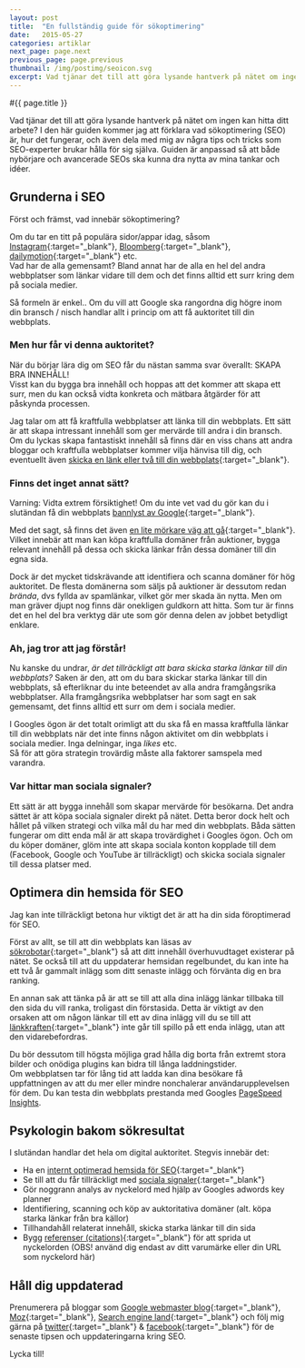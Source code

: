 ```yaml
---
layout: post
title:  "En fullständig guide för sökoptimering"
date:   2015-05-27
categories: artiklar
next_page: page.next
previous_page: page.previous
thumbnail: /img/postimg/seoicon.svg
excerpt: Vad tjänar det till att göra lysande hantverk på nätet om ingen kan hitta ditt arbete? I den här guiden kommer jag att förklara vad sökoptimering (SEO) är, hur det fungerar, och även dela med mig av några tips och tricks som SEO-experter brukar hålla sig själva. Guiden är anpassad så att både nybörjare och avancerade SEOs ska kunna dra nytta av mina tankar och idéer.
---
```

#{{ page.title }}

Vad tjänar det till att göra lysande hantverk på nätet om ingen kan hitta ditt arbete? I den här guiden kommer jag att förklara vad sökoptimering (SEO) är, hur det fungerar, och även dela med mig av några tips och tricks som SEO-experter brukar hålla för sig själva. Guiden är anpassad så att både nybörjare och avancerade SEOs ska kunna dra nytta av mina tankar och idéer.

## Grunderna i SEO
Först och främst, vad innebär sökoptimering?

Om du tar en titt på populära sidor/appar idag, såsom [Instagram](http://instagram.com){:target="_blank"}, [Bloomberg](http://www.bloomberg.com/){:target="_blank"}, [dailymotion](http://www.dailymotion.com/){:target="_blank"} etc.  
Vad har de alla gemensamt? Bland annat har de alla en hel del andra webbplatser som länkar vidare till dem och det finns alltid ett surr kring dem på sociala medier.

Så formeln är enkel.. Om du vill att Google ska rangordna dig högre inom din bransch / nisch handlar allt i princip om att få auktoritet till din webbplats.

### Men hur får vi denna auktoritet?

När du börjar lära dig om SEO får du nästan samma svar överallt: 
SKAPA BRA INNEHÅLL!  
Visst kan du bygga bra innehåll och hoppas att det kommer att skapa ett surr, men du kan också vidta konkreta och mätbara åtgärder för att påskynda processen.

Jag talar om att få kraftfulla webbplatser att länka till din webbplats. Ett sätt är att skapa intressant innehåll som ger mervärde till andra i din bransch. Om du lyckas skapa fantastiskt innehåll så finns där en viss chans att andra bloggar och kraftfulla webbplatser kommer vilja hänvisa till dig, och eventuellt även [skicka en länk eller två till din webbplats](https://moz.com/blog/the-10-golden-rules-to-attracting-authority-links){:target="_blank"}.

### Finns det inget annat sätt?
Varning: Vidta extrem försiktighet! Om du inte vet vad du gör kan du i slutändan få din webbplats [bannlyst av Google](http://www.wordtracker.com/academy/learn-seo/technical-guides/panda-slapped-quality-sites){:target="_blank"}.  

Med det sagt, så finns det även [en lite mörkare väg att gå](http://source-wave.com/how-to-build-a-blog-networ/){:target="_blank"}.
Vilket innebär att man kan köpa kraftfulla domäner från auktioner, bygga relevant innehåll på dessa och skicka länkar från dessa domäner till din egna sida.

Dock är det mycket tidskrävande att identifiera och scanna domäner för hög auktoritet. De flesta domänerna som säljs på auktioner är dessutom redan _brända_, dvs fyllda av spamlänkar, vilket gör mer skada än nytta. Men om man gräver djupt nog finns där onekligen guldkorn att hitta. Som tur är finns det en hel del bra verktyg där ute som gör denna delen av jobbet betydligt enklare.

### Ah, jag tror att jag förstår!
Nu kanske du undrar, _är det tillräckligt att bara skicka starka länkar till din webbplats?_
Saken är den, att om du bara skickar starka länkar till din webbplats, så efterliknar du inte beteendet av alla andra framgångsrika webbplatser.
Alla framgångsrika webbplatser har som sagt en sak gemensamt, det finns alltid ett surr om dem i sociala medier.

I Googles ögon är det totalt orimligt att du ska få en massa kraftfulla länkar till din webbplats när det inte finns någon aktivitet om din webbplats i sociala medier. Inga delningar, inga _likes_ etc.   
Så för att göra strategin trovärdig måste alla faktorer samspela med varandra.

### Var hittar man sociala signaler?
Ett sätt är att bygga innehåll som skapar mervärde för besökarna. Det andra sättet är att köpa sociala signaler direkt på nätet. Detta beror dock helt och hållet på vilken strategi och vilka mål du har med din webbplats. Båda sätten fungerar om ditt enda mål är att skapa trovärdighet i Googles ögon. Och om du köper domäner, glöm inte att skapa sociala konton kopplade till dem (Facebook, Google och YouTube är tillräckligt) och skicka sociala signaler till dessa platser med.

## Optimera din hemsida för SEO
Jag kan inte tillräckligt betona hur viktigt det är att ha din sida föroptimerad för SEO.

Först av allt, se till att din webbplats kan läsas av [sökrobotar](http://en.wikipedia.org/wiki/Web_crawler){:target="_blank"} så att ditt innehåll överhuvudtaget existerar på nätet.
Se också till att du uppdaterar hemsidan regelbundet, du kan inte ha ett två år gammalt inlägg som ditt senaste inlägg och förvänta dig en bra ranking.

En annan sak att tänka på är att se till att alla dina inlägg länkar tillbaka till den sida du vill ranka, troligast din förstasida. Detta är viktigt av den orsaken att om någon länkar till ett av dina inlägg vill du se till att [länkkraften](http://blog.woorank.com/2013/05/the-flow-of-link-juice/){:target="_blank"} inte går till spillo på ett enda inlägg, utan att den vidarebefordras.

Du bör dessutom till högsta möjliga grad hålla dig borta från extremt stora bilder och onödiga plugins kan bidra till långa laddningstider.   
Om webbplatsen tar för lång tid att ladda kan dina besökare få uppfattningen av att du mer eller mindre nonchalerar användarupplevelsen för dem. Du kan testa din webbplats prestanda med Googles [PageSpeed Insights](https://developers.google.com/speed/pagespeed/insights/).


## Psykologin bakom sökresultat
I slutändan handlar det hela om digital auktoritet. Stegvis innebär det:
- Ha en [internt optimerad hemsida för SEO](https://moz.com/learn/seo/on-page-factors){:target="_blank"}  
- Se till att du får tillräckligt med [sociala signaler](http://searchengineland.com/guide/seo/social-media-ranking-search-results){:target="_blank"}  
- Gör noggrann analys av nyckelord med hjälp av Googles adwords key planner  
- Identifiering, scanning och köp av auktoritativa domäner (alt. köpa starka länkar från bra källor)
- Tillhandahåll relaterat innehåll, skicka starka länkar till din sida  
- Bygg [referenser (citations)](http://www.forbes.com/sites/joshsteimle/2013/11/07/simple-seo-tip-for-small-businesses-local-citations/){:target="_blank"} för att sprida ut nyckelorden  (OBS! använd dig endast av ditt varumärke eller din URL som nyckelord här)


## Håll dig uppdaterad

Prenumerera på bloggar som [Google webmaster blog](http://googlewebmastercentral.blogspot.com/){:target="_blank"}, [Moz](https://moz.com/){:target="_blank"}, [Search engine land](http://searchengineland.com/){:target="_blank"} och följ mig gärna på [twitter](https://twitter.com/danneniko){:target="_blank"} & [facebook](https://www.facebook.com/danielnikolovskicom){:target="_blank"} för de senaste tipsen och uppdateringarna kring SEO.

Lycka till!